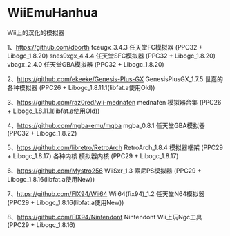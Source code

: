 ﻿# WiiEmuHanhua
Wii上的汉化的模拟器

1、https://github.com/dborth
  fceugx_3.4.3        任天堂FC模拟器   (PPC32 + Libogc_1.8.20)
  snes9xgx_4.4.4      任天堂SFC模拟器  (PPC32 + Libogc_1.8.20)
  vbagx_2.4.0         任天堂GBA模拟器  (PPC32 + Libogc_1.8.20)

2、https://github.com/ekeeke/Genesis-Plus-GX
  GenesisPlusGX_1.7.5 世嘉的各种模拟器 (PPC26 + Libogc_1.8.11.1(libfat.a使用Old))

3、https://github.com/raz0red/wii-mednafen
  mednafen            模拟器合集       (PPC26 + Libogc_1.8.11.1(libfat.a使用Old))

4、https://github.com/mgba-emu/mgba
  mgba_0.8.1          任天堂GBA模拟器  (PPC32 + Libogc_1.8.22)

5、https://github.com/libretro/RetroArch
  RetroArch_1.8.4     模拟器框架       (PPC29 + Libogc_1.8.17)
  各种内核            模拟器内核       (PPC29 + Libogc_1.8.17)
  

6、https://github.com/Mystro256
  WiiSxr_1.3          索尼PS模拟器     (PPC29 + Libogc_1.8.16(libfat.a使用New))

7、https://github.com/FIX94/Wii64
  Wii64(fix94)_1.2    任天堂N64模拟器  (PPC29 + Libogc_1.8.16(libfat.a使用New))

8、https://github.com/FIX94/Nintendont
  Nintendont          Wii上玩Ngc工具   (PPC29 + Libogc_1.8.16)
